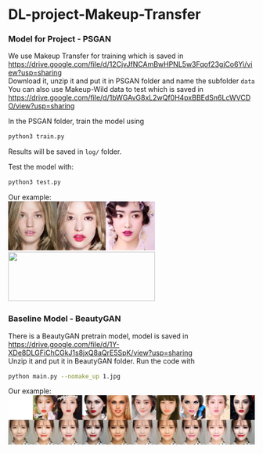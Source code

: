 # DL-project-Makeup-Transfer
### Model for Project - PSGAN
We use Makeup Transfer for training which is saved in https://drive.google.com/file/d/12CjvJfNCAmBwHPNL5w3Fqof23gjCo6Yi/view?usp=sharing  
Download it, unzip it and put it in PSGAN folder and name the subfolder `data`  
You can also use Makeup-Wild data to test which is saved in https://drive.google.com/file/d/1bWGAvG8xL2wQf0H4pxBBEdSn6LcWVCDO/view?usp=sharing  

In the PSGAN folder, train the model using  
```bash
python3 train.py 
```
Results will be saved in `log/` folder.  

Test the model with:  
```bash
python3 test.py 
```
Our example:  
<img src="psgan1.png" width="300" height="100" align="bottom" />
<img src="psgan2.png" width="300" height="100" align="bottom" />

### Baseline Model - BeautyGAN
There is a BeautyGAN pretrain model, model is saved in https://drive.google.com/file/d/1Y-XDe8DLGFiChCGkJ1s8jxQ8aQrE5SpK/view?usp=sharing  
Unzip it and put it in BeautyGAN folder. Run the code with 
```bash
python main.py --nomake_up 1.jpg
```
Our example:  
![](beautygan.jpg)
